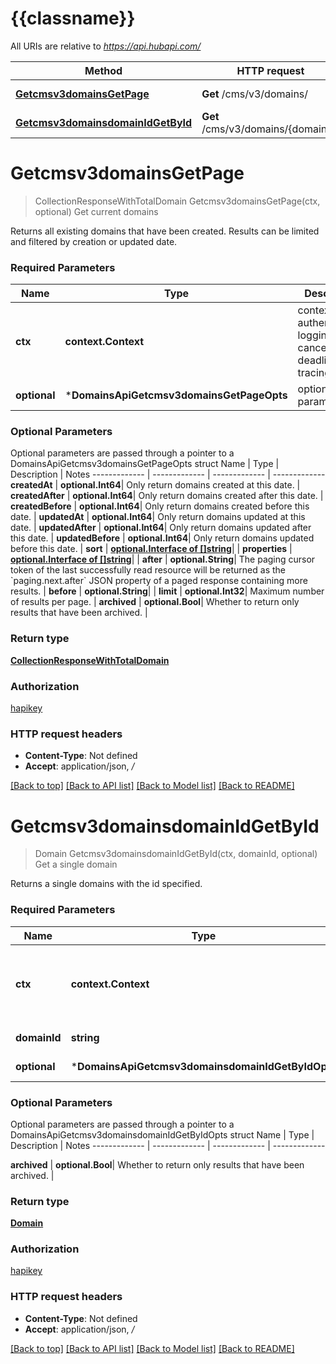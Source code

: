 # {{classname}}

All URIs are relative to *https://api.hubapi.com/*

Method | HTTP request | Description
------------- | ------------- | -------------
[**Getcmsv3domainsGetPage**](DomainsApi.md#Getcmsv3domainsGetPage) | **Get** /cms/v3/domains/ | Get current domains
[**Getcmsv3domainsdomainIdGetById**](DomainsApi.md#Getcmsv3domainsdomainIdGetById) | **Get** /cms/v3/domains/{domainId} | Get a single domain

# **Getcmsv3domainsGetPage**
> CollectionResponseWithTotalDomain Getcmsv3domainsGetPage(ctx, optional)
Get current domains

Returns all existing domains that have been created. Results can be limited and filtered by creation or updated date.

### Required Parameters

Name | Type | Description  | Notes
------------- | ------------- | ------------- | -------------
 **ctx** | **context.Context** | context for authentication, logging, cancellation, deadlines, tracing, etc.
 **optional** | ***DomainsApiGetcmsv3domainsGetPageOpts** | optional parameters | nil if no parameters

### Optional Parameters
Optional parameters are passed through a pointer to a DomainsApiGetcmsv3domainsGetPageOpts struct
Name | Type | Description  | Notes
------------- | ------------- | ------------- | -------------
 **createdAt** | **optional.Int64**| Only return domains created at this date. | 
 **createdAfter** | **optional.Int64**| Only return domains created after this date. | 
 **createdBefore** | **optional.Int64**| Only return domains created before this date. | 
 **updatedAt** | **optional.Int64**| Only return domains updated at this date. | 
 **updatedAfter** | **optional.Int64**| Only return domains updated after this date. | 
 **updatedBefore** | **optional.Int64**| Only return domains updated before this date. | 
 **sort** | [**optional.Interface of []string**](string.md)|  | 
 **properties** | [**optional.Interface of []string**](string.md)|  | 
 **after** | **optional.String**| The paging cursor token of the last successfully read resource will be returned as the &#x60;paging.next.after&#x60; JSON property of a paged response containing more results. | 
 **before** | **optional.String**|  | 
 **limit** | **optional.Int32**| Maximum number of results per page. | 
 **archived** | **optional.Bool**| Whether to return only results that have been archived. | 

### Return type

[**CollectionResponseWithTotalDomain**](CollectionResponseWithTotalDomain.md)

### Authorization

[hapikey](../README.md#hapikey)

### HTTP request headers

 - **Content-Type**: Not defined
 - **Accept**: application/json, */*

[[Back to top]](#) [[Back to API list]](../README.md#documentation-for-api-endpoints) [[Back to Model list]](../README.md#documentation-for-models) [[Back to README]](../README.md)

# **Getcmsv3domainsdomainIdGetById**
> Domain Getcmsv3domainsdomainIdGetById(ctx, domainId, optional)
Get a single domain

Returns a single domains with the id specified.

### Required Parameters

Name | Type | Description  | Notes
------------- | ------------- | ------------- | -------------
 **ctx** | **context.Context** | context for authentication, logging, cancellation, deadlines, tracing, etc.
  **domainId** | **string**| The unique ID of the domain. | 
 **optional** | ***DomainsApiGetcmsv3domainsdomainIdGetByIdOpts** | optional parameters | nil if no parameters

### Optional Parameters
Optional parameters are passed through a pointer to a DomainsApiGetcmsv3domainsdomainIdGetByIdOpts struct
Name | Type | Description  | Notes
------------- | ------------- | ------------- | -------------

 **archived** | **optional.Bool**| Whether to return only results that have been archived. | 

### Return type

[**Domain**](Domain.md)

### Authorization

[hapikey](../README.md#hapikey)

### HTTP request headers

 - **Content-Type**: Not defined
 - **Accept**: application/json, */*

[[Back to top]](#) [[Back to API list]](../README.md#documentation-for-api-endpoints) [[Back to Model list]](../README.md#documentation-for-models) [[Back to README]](../README.md)

